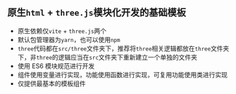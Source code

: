 ## 原生`html` + `three.js`模块化开发的基础模板

- 原生依赖仅`vite` + `three.js`两个
- 默认包管理器为`yarn`，也可以使用`npm`
- `three`代码都在`src/three`文件夹下，推荐将`three`相关逻辑都放在`three`文件夹下，非`three`的逻辑应当在`src`文件夹下重新建立一个单独的文件夹
- 使用 ES6 模块规范进行开发
- 组件使用变量进行实现，功能使用函数进行实现，可复用功能使用类进行实现
- 仅提供最基本的模板组件
